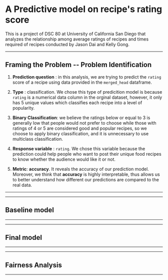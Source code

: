 # A Predictive model on recipe's rating score
This is a project of DSC 80 at University of California San Diego that analyzes the relationship among average ratings of recipes and times required of recipes conducted by Jason Dai and Kelly Gong.

---
## Framing the Problem -- Problem Identification

1. **Prediction question** : in this analysis, we are trying to predict the `rating` score of a recipe using data provided in the `merged_head` dataframe. 

2. **Type** : classification. We chose this type of predicition model is because `rating` is a numerical data column in the orginal dataset, however, it only has 5 unique values which classifies each recipe into a level of popularity.

3. **Binary Classification**: we believe the ratings below or equal to 3 is generally low that people would not prefer to choose while those with ratings of 4 or 5 are considered good and popular recipes, so we choose to apply binary classification, and it is unnecessary to use multiclass classification.

4. **Response variable** : `rating`. We chose this variable because the prediction could help people who want to post their unique food recipes to know whether the audience would like it or not.

5. **Metric**: **accuracy**. It reveals the accuracy of our prediction model. Moreover, we think that **accuracy** is highly interpretable, thus allows us to better understand how different our predictions are compared to the real data.

---

---
## Baseline model

---

---
## Final model

---

---
## Fairness Analysis

---